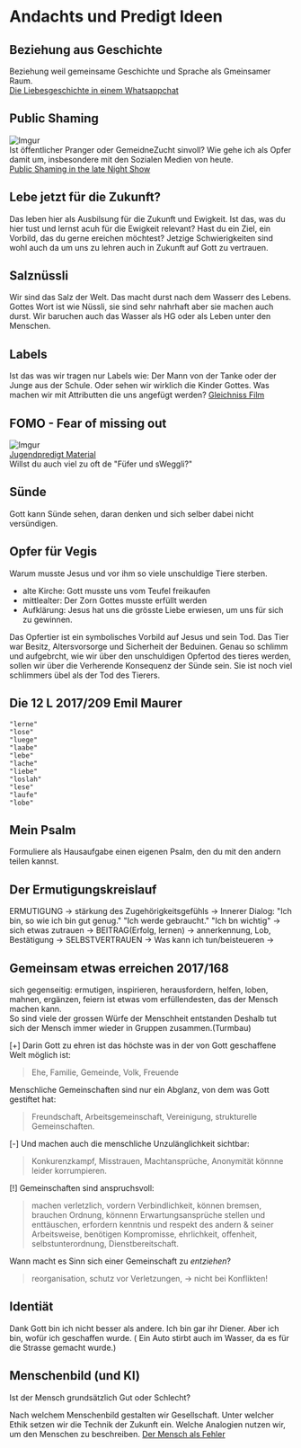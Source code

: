 # Andachts und Predigt Ideen

## Beziehung aus Geschichte
 Beziehung weil gemeinsame Geschichte und Sprache als Gmeinsamer Raum.  
[Die Liebesgeschichte in einem Whatsappchat](https://desktop.12app.ch/articles/18953808?utm_campaign=newsnet_teaser&utm_medium=email&utm_source=emarsys "Zeitugsartikel")

## Public Shaming 
![Imgur](https://i.imgur.com/xUUwEwPm.png)   
Ist  öffentlicher Pranger oder GemeidneZucht sinvoll? Wie gehe ich als Opfer damit um, insbesondere mit den Sozialen Medien von heute.   
[Public Shaming in the late Night Show](https://youtu.be/Yq7Eh6JTKIg "Auf Englisch")

## Lebe jetzt für die Zukunft?
Das leben hier als Ausbilsung für die Zukunft und Ewigkeit.
Ist das, was du hier tust und lernst acuh für die Ewigkeit relevant?
Hast du ein Ziel, ein Vorbild, das du gerne ereichen möchtest?
Jetzige Schwierigkeiten sind wohl auch da um uns zu lehren auch in Zukunft auf Gott zu vertrauen.

## Salznüssli
Wir sind das Salz der Welt. 
Das macht durst nach dem Wasserr des Lebens.
Gottes Wort ist wie Nüssli, sie sind sehr nahrhaft aber sie machen auch durst. 
Wir baruchen auch das Wasser als HG oder als Leben unter den Menschen.

## Labels
Ist das was wir tragen nur Labels wie: Der Mann von der Tanke oder der Junge aus der Schule. 
Oder sehen wir wirklich die Kinder Gottes.
Was machen wir mit Attributten die uns angefügt werden?
[Gleichniss Film](http://www.videosforyouth.com/mini-movies/49838/the-labels-we-carry "Mit Untertitel" )

## FOMO - Fear of missing out
![Imgur](https://i.imgur.com/BBSxeX9m.png)  
[Jugendpredigt Material](https://newspringnetwork.com/resources/students/fighting-fomo "all in English")  
Willst du auch viel zu oft de "Füfer und sWeggli?"

## Sünde
Gott kann Sünde sehen, daran denken und sich selber dabei nicht versündigen.

## Opfer für Vegis
Warum musste Jesus und vor ihm so viele unschuldige Tiere sterben.
* alte Kirche: Gott musste uns vom Teufel freikaufen
* mittlealter: Der Zorn Gottes musste erfüllt werden
* Aufklärung: Jesus hat uns die grösste Liebe erwiesen, um uns für sich zu gewinnen. 

Das Opfertier ist ein symbolisches Vorbild auf Jesus und sein Tod.
Das Tier war Besitz, Altersvorsorge und Sicherheit der Beduinen.
Genau so schlimm und aufgebrcht, wie wir über den unschuldigen Opfertod des tieres werden, sollen wir über die Verherende Konsequenz der Sünde sein. Sie ist noch viel schlimmers übel als der Tod des Tierers.

## Die 12 L 2017/209 Emil Maurer
    "lerne" 
    "lose"  
    "luege" 
    "laabe"     
    "lebe"  
    "lache"
    "liebe"
    "loslah"
    "lese"
    "laufe"
    "lobe"

## Mein Psalm
Formuliere als Hausaufgabe einen eigenen Psalm, den du mit den andern teilen kannst.

## Der Ermutigungskreislauf
ERMUTIGUNG -> stärkung des Zugehörigkeitsgefühls -> Innerer Dialog: "Ich bin, so wie ich bin gut genug." "Ich werde gebraucht." "Ich bn wichtig"
-> sich etwas zutrauen -> BEITRAG(Erfolg, lernen) -> annerkennung, Lob, Bestätigung -> SELBSTVERTRAUEN -> Was kann ich tun/beisteueren ->

## Gemeinsam etwas erreichen 2017/168
sich gegenseitig: ermutigen, inspirieren, herausfordern, helfen, loben, mahnen, ergänzen, feiern
ist etwas vom erfüllendesten, das der Mensch machen kann.  
So sind viele der grossen Würfe der Menschheit entstanden
Deshalb tut sich der Mensch immer wieder in Gruppen zusammen.(Turmbau)

[+] Darin Gott zu ehren ist das höchste was in der von Gott geschaffene Welt möglich ist:
> Ehe, Familie, Gemeinde, Volk, Freuende

Menschliche Gemeinschaften sind nur ein Abglanz, von dem was Gott gestiftet hat: 
> Freundschaft, Arbeitsgemeinschaft, Vereinigung, strukturelle Gemeinschaften.

[-] Und machen auch die menschliche Unzulänglichkeit sichtbar:
> Konkurenzkampf, Misstrauen, Machtansprüche, Anonymität könnne leider korrumpieren.

[!] Gemeinschaften sind anspruchsvoll:
> machen verletzlich, vordern Verbindlichkeit, können bremsen, brauchen Ordnung, könnenn Erwartungsansprüche stellen und enttäuschen, erfordern kenntnis und respekt des andern & seiner Arbeitsweise, benötigen Kompromisse, ehrlichkeit, offenheit, selbstunterordnung, Dienstbereitschaft.

Wann macht es Sinn sich einer Gemeinschaft zu _entziehen_?  
> reorganisation, schutz vor Verletzungen, -> nicht bei Konflikten!

## Identiät
Dank Gott bin ich nicht besser als andere. Ich bin gar ihr Diener. Aber ich bin, wofür ich geschaffen wurde. ( Ein Auto stirbt auch im Wasser, da es für die Strasse gemacht wurde.)

## Menschenbild (und KI)
Ist der Mensch grundsätzlich Gut oder Schlecht?

Nach welchem Menschenbild gestalten wir Gesellschaft. Unter welcher Ethik setzen wir die Technik der Zukunft ein. Welche Analogien nutzen wir, um den Menschen zu beschreiben.
[Der Mensch als Fehler](\KI-EthikDerMenschAlsFehler.md)



